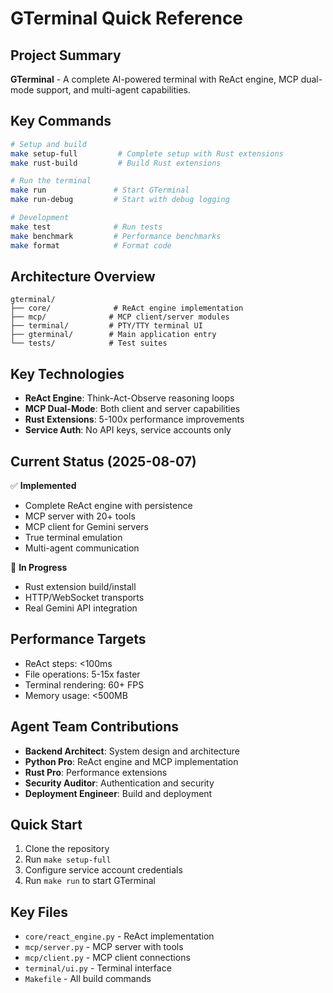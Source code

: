 # GTerminal Quick Reference

## Project Summary
**GTerminal** - A complete AI-powered terminal with ReAct engine, MCP dual-mode support, and multi-agent capabilities.

## Key Commands
```bash
# Setup and build
make setup-full         # Complete setup with Rust extensions
make rust-build         # Build Rust extensions

# Run the terminal
make run               # Start GTerminal
make run-debug         # Start with debug logging

# Development
make test              # Run tests
make benchmark         # Performance benchmarks
make format            # Format code
```

## Architecture Overview
```
gterminal/
├── core/              # ReAct engine implementation
├── mcp/              # MCP client/server modules  
├── terminal/         # PTY/TTY terminal UI
├── gterminal/        # Main application entry
└── tests/            # Test suites
```

## Key Technologies
- **ReAct Engine**: Think-Act-Observe reasoning loops
- **MCP Dual-Mode**: Both client and server capabilities
- **Rust Extensions**: 5-100x performance improvements
- **Service Auth**: No API keys, service accounts only

## Current Status (2025-08-07)
✅ **Implemented**
- Complete ReAct engine with persistence
- MCP server with 20+ tools
- MCP client for Gemini servers
- True terminal emulation
- Multi-agent communication

🚧 **In Progress**
- Rust extension build/install
- HTTP/WebSocket transports
- Real Gemini API integration

## Performance Targets
- ReAct steps: <100ms
- File operations: 5-15x faster
- Terminal rendering: 60+ FPS
- Memory usage: <500MB

## Agent Team Contributions
- **Backend Architect**: System design and architecture
- **Python Pro**: ReAct engine and MCP implementation
- **Rust Pro**: Performance extensions
- **Security Auditor**: Authentication and security
- **Deployment Engineer**: Build and deployment

## Quick Start
1. Clone the repository
2. Run `make setup-full`
3. Configure service account credentials
4. Run `make run` to start GTerminal

## Key Files
- `core/react_engine.py` - ReAct implementation
- `mcp/server.py` - MCP server with tools
- `mcp/client.py` - MCP client connections
- `terminal/ui.py` - Terminal interface
- `Makefile` - All build commands